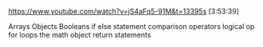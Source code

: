 https://www.youtube.com/watch?v=jS4aFq5-91M&t=13395s [3:53:39]


Arrays
Objects
Booleans
if else statement
comparison operators
logical op
for loops
the math object
return statements